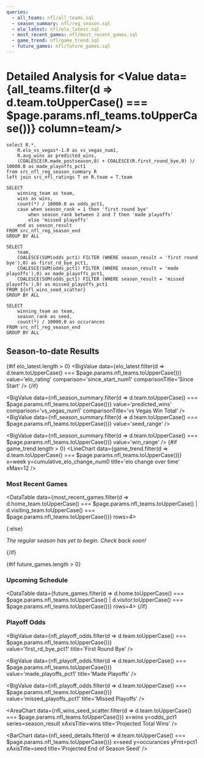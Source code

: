 ```yaml
---
queries:
  - all_teams: nfl/all_teams.sql
  - season_summary: nfl/reg_season.sql
  - elo_latest: nfl/elo_latest.sql
  - most_recent_games: nfl/most_recent_games.sql
  - game_trend: nfl/game_trend.sql
  - future_games: nfl/future_games.sql
---
```


# Detailed Analysis for <Value data={all_teams.filter(d => d.team.toUpperCase() === $page.params.nfl_teams.toUpperCase())} column=team/>

```nfl_season_summary
select R.*,
    R.elo_vs_vegas*-1.0 as vs_vegas_num1,
    R.avg_wins as predicted_wins,
    (COALESCE(R.made_postseason,0) + COALESCE(R.first_round_bye,0) )/ 10000.0 as made_playoffs_pct1
from src_nfl_reg_season_summary R
left join src_nfl_ratings T on R.team = T.team
```

```nfl_wins_seed_scatter
SELECT
    winning_team as team,
    wins as wins,
    count(*) / 10000.0 as odds_pct1,
    case when season_rank = 1 then 'first round bye'
        when season_rank between 2 and 7 then 'made playoffs'
        else 'missed playoffs'
    end as season_result
FROM src_nfl_reg_season_end
GROUP BY ALL
```

```nfl_playoff_odds
SELECT 
    team,
    COALESCE(SUM(odds_pct1) FILTER (WHERE season_result = 'first round bye'),0) as first_rd_bye_pct1,
    COALESCE(SUM(odds_pct1) FILTER (WHERE season_result = 'made playoffs'),0) as made_playoffs_pct1,
    COALESCE(SUM(odds_pct1) FILTER (WHERE season_result = 'missed playoffs'),0) as missed_playoffs_pct1
FROM ${nfl_wins_seed_scatter}
GROUP BY ALL
```

```nfl_seed_details
SELECT
    winning_team as team,
    season_rank as seed,
    count(*) / 10000.0 as occurances
FROM src_nfl_reg_season_end
GROUP BY ALL
```

## Season-to-date Results

{#if elo_latest.length > 0}
<BigValue 
    data={elo_latest.filter(d => d.team.toUpperCase() === $page.params.nfl_teams.toUpperCase())}
    value='elo_rating' 
    comparison='since_start_num1'
    comparisonTitle='Since Start' 
/>
{/if}

<BigValue 
    data={nfl_season_summary.filter(d => d.team.toUpperCase() === $page.params.nfl_teams.toUpperCase())} 
    value='predicted_wins' 
    comparison='vs_vegas_num1'
    comparisonTitle='vs Vegas Win Total' 
/> 
<BigValue 
    data={nfl_season_summary.filter(d => d.team.toUpperCase() === $page.params.nfl_teams.toUpperCase())} 
    value='seed_range' 
/> 

<BigValue 
    data={nfl_season_summary.filter(d => d.team.toUpperCase() === $page.params.nfl_teams.toUpperCase())} 
    value='win_range' 
/>
{#if game_trend.length > 0}
<LineChart
    data={game_trend.filter(d => d.team.toUpperCase() === $page.params.nfl_teams.toUpperCase())} 
    x=week
    y=cumulative_elo_change_num0
    title='elo change over time'
    xMax=12
/>

### Most Recent Games

<DataTable
    data={most_recent_games.filter(d => d.home_team.toUpperCase() === $page.params.nfl_teams.toUpperCase() | d.visiting_team.toUpperCase() === $page.params.nfl_teams.toUpperCase())} 
    rows=4>
    <Column id=week/>
    <Column id='visiting_team'/>
    <Column id=' '/>
    <Column id='home_team'/>
    <Column id='score'/>
    <Column id='winning_team'/>
    <Column id='elo_change_num1' title='ELO chg.'/>

</DataTable>
{:else}

_The regular season has yet to begin. Check back soon!_

{/if}

{#if future_games.length > 0}
### Upcoming Schedule

<DataTable data={future_games.filter(d => d.home.toUpperCase() === $page.params.nfl_teams.toUpperCase() | d.visitor.toUpperCase() === $page.params.nfl_teams.toUpperCase())} rows=4>
  <Column id=week_number title="Wk"/>
  <Column id=visitor/>
  <Column id=home/>
  <Column id=home_win_pct1 title="Win % (Home)"/>
  <Column id=american_odds align=right title="Odds (Home)"/>
  <Column id=implied_line title="Line (Home)" fmt=num1/>
</DataTable>
{/if}

### Playoff Odds

<BigValue 
    data={nfl_playoff_odds.filter(d => d.team.toUpperCase() === $page.params.nfl_teams.toUpperCase())}  
    value='first_rd_bye_pct1'
    title='First Round Bye'
/> 

<BigValue 
    data={nfl_playoff_odds.filter(d => d.team.toUpperCase() === $page.params.nfl_teams.toUpperCase())}  
    value='made_playoffs_pct1'
    title='Made Playoffs'
/> 

<BigValue 
    data={nfl_playoff_odds.filter(d => d.team.toUpperCase() === $page.params.nfl_teams.toUpperCase())}  
    value='missed_playoffs_pct1'
    title='Missed Playoffs' 
/> 

<AreaChart 
    data={nfl_wins_seed_scatter.filter(d => d.team.toUpperCase() === $page.params.nfl_teams.toUpperCase())}
    x=wins
    y=odds_pct1
    series=season_result
    xAxisTitle=wins
    title='Projected Total Wins'
/>

<BarChart 
    data={nfl_seed_details.filter(d => d.team.toUpperCase() === $page.params.nfl_teams.toUpperCase())} 
    x=seed
    y=occurances
    yFmt=pct1
    xAxisTitle=seed
    title='Projected End of Season Seed'
/>
